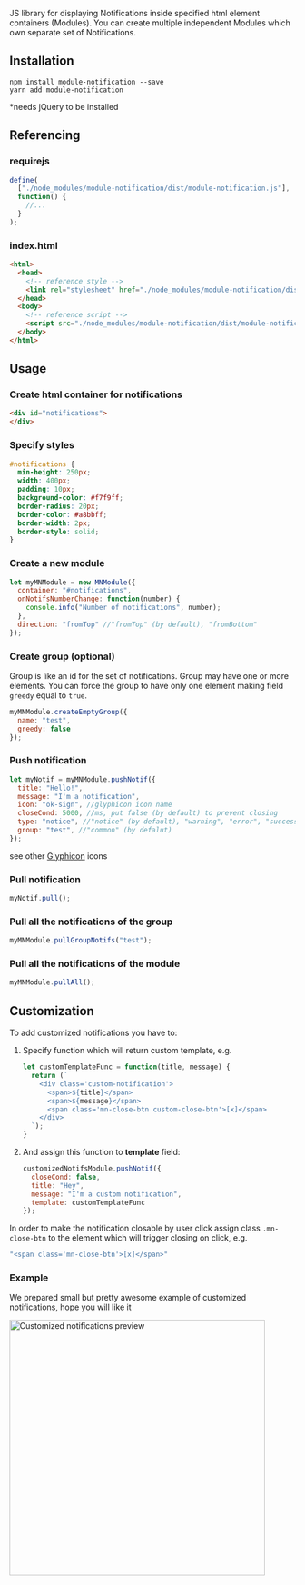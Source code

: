 JS library for displaying Notifications inside specified html element containers (Modules). You can create multiple independent Modules which own separate set of Notifications.

## <a name="installation">Installation</a>
```
npm install module-notification --save
yarn add module-notification
```
*needs jQuery to be installed

## <a name="referencing">Referencing</a>
### requirejs
```js
define(
  ["./node_modules/module-notification/dist/module-notification.js"],
  function() {
    //...
  }
);
```
### index.html
```html
<html>
  <head>
    <!-- reference style -->
    <link rel="stylesheet" href="./node_modules/module-notification/dist/module-notification.css">
  </head>
  <body>
    <!-- reference script -->
    <script src="./node_modules/module-notification/dist/module-notification.js"></script>
  </body>
</html>
```

## <a name="usage">Usage</a>
### Create html container for notifications
```html
<div id="notifications">
</div>
```
### Specify styles
```css
#notifications {
  min-height: 250px;
  width: 400px;
  padding: 10px;
  background-color: #f7f9ff;
  border-radius: 20px;
  border-color: #a8bbff;
  border-width: 2px;
  border-style: solid;
}
```

### Create a new module
```js
let myMNModule = new MNModule({
  container: "#notifications",
  onNotifsNumberChange: function(number) {
    console.info("Number of notifications", number);
  },
  direction: "fromTop" //"fromTop" (by default), "fromBottom"
});	
```
### Create group (optional)
Group is like an id for the set of notifications. Group may have one or more elements. You can force the group to have only one element making field ```greedy``` equal to ```true```.
```js
myMNModule.createEmptyGroup({
  name: "test",
  greedy: false
});
```
### Push notification
```js
let myNotif = myMNModule.pushNotif({
  title: "Hello!",
  message: "I'm a notification",
  icon: "ok-sign", //glyphicon icon name
  closeCond: 5000, //ms, put false (by default) to prevent closing 
  type: "notice", //"notice" (by default), "warning", "error", "success"
  group: "test", //"common" (by defalut)
});
```
see other [Glyphicon](http://getbootstrap.com/components/#glyphicons) icons
### Pull notification
```js
myNotif.pull();
```
### Pull all the notifications of the group
```js
myMNModule.pullGroupNotifs("test");
```
### Pull all the notifications of the module
```js
myMNModule.pullAll();
```

## <a name="customization">Customization</a>
To add customized notifications you have to:

<ol start="1">
  <li>

Specify function which will return custom template, e.g.

```js
let customTemplateFunc = function(title, message) {
  return (`
    <div class='custom-notification'>
      <span>${title}</span> 
      <span>${message}</span>
      <span class='mn-close-btn custom-close-btn'>[x]</span>
    </div>
  `);
}
```
  </li>
  <li>

And assign this function to **template** field:

```js
customizedNotifsModule.pushNotif({
  closeCond: false,
  title: "Hey",
  message: "I'm a custom notification",
  template: customTemplateFunc
});
```
  </li>
</ol>

In order to make the notification closable by user click assign class `.mn-close-btn` to the element which will trigger closing on click, e.g.
```js
"<span class='mn-close-btn'>[x]</span>"
```

### Example
We prepared small but pretty awesome example of customized notifications, hope you will like it

<img src="http://g.recordit.co/z1yhU4dDz2.gif" alt="Customized notifications preview" width="450px" />
